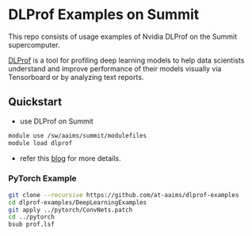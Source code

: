 # DLProf Examples on Summit 
This repo consists of usage examples of Nvidia DLProf on the Summit supercomputer.

[DLProf](https://docs.nvidia.com/deeplearning/frameworks/dlprof-user-guide/) is a tool for profiling deep learning models to help data scientists understand and improve performance of their models visually via Tensorboard or by analyzing text reports.

## Quickstart 

- use DLProf on Summit 
```bash
module use /sw/aaims/summit/modulefiles
module load dlprof
```
- refer this [blog](https://developer.nvidia.com/blog/profiling-and-optimizing-deep-neural-networks-with-dlprof-and-pyprof/) for more details.

### PyTorch Example

```bash
git clone --recursive https://github.com/at-aaims/dlprof-examples
cd dlprof-examples/DeepLearningExamples
git apply ../pytorch/ConvNets.patch
cd ../pytorch 
bsub prof.lsf
```
